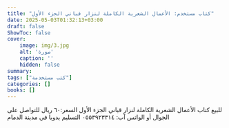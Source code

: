 ```yaml
---
title: "كتاب مستخدم: الأعمال الشعرية الكاملة لنزار قباني الجزء الأول"
date: 2025-05-03T01:32:13+03:00
draft: false
ShowToc: false
cover:
    image: img/3.jpg
    alt: 'صورة'
    caption: ''
    hidden: false
summary: 
tags: ["كتب مستخدمة"]
categories: []
books: []
---
```


للبيع كتاب الأعمال الشعرية الكاملة لنزار قباني الجزء الأول
السعر:٦٠ ريال
للتواصل على الجوال أو الواتس آب: ٠٥٥٣٩٢٣٣١٤
التسليم يدويا في مدينة الدمام